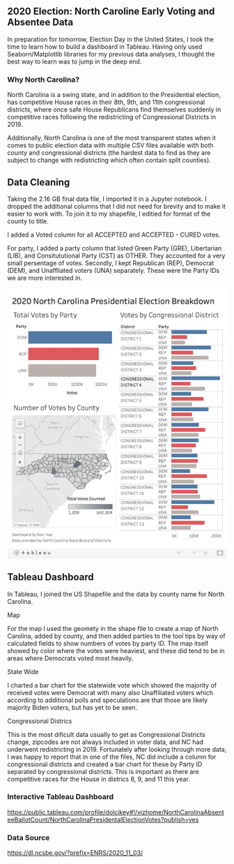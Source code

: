 
## 2020 Election: North Caroline Early Voting and Absentee Data

In preparation for tomorrow, Election Day in the United States, I took the time to learn how to build a dashboard in Tableau. Having only used Seaborn/Matplotlib libraries for my previous data analyses, I thought the best way to learn was to jump in the deep end.

### Why North Carolina? 
North Carolina is a swing state, and in addition to the Presidential election, has competitive House races in their 8th, 9th, and 11th congressional districts, where once safe House Republicans find themselves suddenly in competitive races following the redistricting of Congressional Districts in 2019.

Additionally, North Carolina is one of the most transparent states when it comes to public election data with multiple CSV files available with both county and congressional districts (the hardest data to find as they are subject to change with redistricting which often contain split counties).

## Data Cleaning
Taking the 2.16 GB final data file, I imported it in a Jupyter notebook. I dropped the additional columns that I did not need for brevity and to make it easier to work with. To join it to my shapefile, I editied for format of the county to title. 

I added a Voted column for all ACCEPTED and ACCEPTED - CURED votes. 

For party, I added a party column that listed Green Party (GRE), Libertarian (LIB), and Consitututional Party (CST) as OTHER. They accounted for a very small persentage of votes. Secondly, I kept Republican (REP), Democrat (DEM), and Unaffliated voters (UNA) separately. These were the Party IDs we are more interested in. 

<img src="/PNG/2020_North_Carolina_Votes_Nov_03.png">

## Tableau Dashboard
In Tableau, I joined the US Shapefile and the data by county name for North Carolina. 

Map

For the map I used the geomety in the shape file to create a map of North Carolina, added by county, and then added parties to the tool tips by way of calculated fields to show numbers of votes by party ID. The map itself showed by color where the votes were heaviest, and these did tend to be in areas where Democrats voted most heavily. 

State Wide

I charted a bar chart for the statewide vote which showed the majority of received votes were Democrat with many also Unaffiliated voters which according to additional polls and speculations are that those are likely majority Biden voters, but has yet to be seen. 

Congressional Districs

This is the most dificult data usually to get as Congressional Districts change, zipcodes are not always included in voter data, and NC had underwent redistricting in 2019. Fortunately after looking through more data, I was happy to report that in one of the files, NC did include a column for congressional districts and created a bar chart for these by Party ID separated by congressional districts. This is important as there are competitive races for the House in districs 8, 9, and 11 this year. 



### Interactive Tableau Dashboard
https://public.tableau.com/profile/dolcikey#!/vizhome/NorthCarolinaAbsenteeBallotCount/NorthCarolinaPresidentalElectionVotes?publish=yes

### Data Source
https://dl.ncsbe.gov/?prefix=ENRS/2020_11_03/
